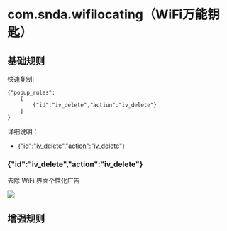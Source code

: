 # com.snda.wifilocating（WiFi万能钥匙）

## 基础规则

快速复制:
```
{"popup_rules":
    [
        {"id":"iv_delete","action":"iv_delete"}
    ]
}
```
详细说明：
- [{"id":"iv_delete","action":"iv_delete"}](#idiv_deleteactioniv_delete)

### {"id":"iv_delete","action":"iv_delete"}
去除 WiFi 界面个性化广告

![](./assets/iv_delete.jpg)

## 增强规则
